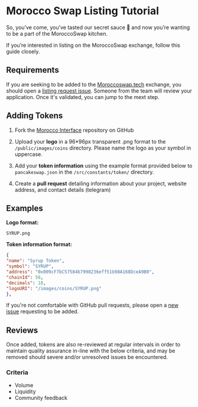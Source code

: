 # Morocco Swap Listing Tutorial

So, you’ve come, you’ve tasted our secret sauce 🥞 and now you’re wanting to be a part of the MoroccoSwap kitchen.

If you’re interested in listing on the MoroccoSwap exchange, follow this guide closely.

## Requirements

If you are seeking to be added to the [Moroccoswap.tech](https://moroccoswap.tech/) exchange, you should open a [listing request issue](https://github.com/AntikytheraLabs/moroccoswap-frontend-amm/issues/new?assignees=Chef-Chungus&labels=listing&template=listing-request.md&title=%5BListing%5D+Request+listing+for+%7BADD+TOKEN+NAME+HERE%7D). Someone from the team will review your application. Once it's validated, you can jump to the mext step.

## Adding Tokens

1. Fork the [Morocco Interface](https://github.com/AntikytheraLabs/moroccoswap-frontend-amm/) repository on GitHub
2. Upload your **logo** in a 96\*96px transparent .png format to the `/public/images/coins` directory. Please name the logo as your symbol in uppercase.

3. Add your **token information** using the example format provided below to `pancakeswap.json` in the `/src/constants/token/` directory.

4. Create a **pull request** detailing information about your project, website address, and contact details (telegram)

## Examples

**Logo format:**

`SYRUP.png`

**Token information format:**

```json
{
"name": "Syrup Token",
"symbol": "SYRUP",
"address": "0x009cF7bC57584b7998236eff51b98A168DceA9B0",
"chainId": 56,
"decimals": 18,
"logoURI": "/images/coins/SYRUP.png"
},
```

If you're not comfortable with GitHub pull requests, please open a [new issue](https://github.com/AntikytheraLabs/moroccoswap-frontend-amm/issues/new) requesting to be added.

## Reviews

Once added, tokens are also re-reviewed at regular intervals in order to maintain quality assurance in-line with the below criteria, and may be removed should severe and/or unresolved issues be encountered.

### Criteria

- Volume
- Liquidity
- Community feedback
